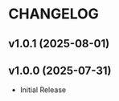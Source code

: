 # CHANGELOG

<!-- version list -->

## v1.0.1 (2025-08-01)


## v1.0.0 (2025-07-31)

- Initial Release
